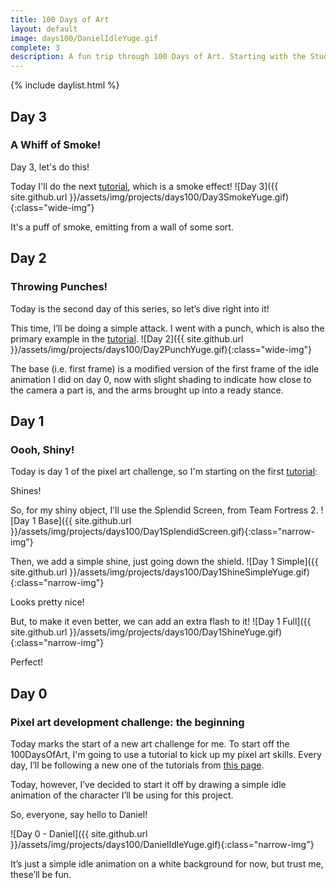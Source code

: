 ```yaml
---
title: 100 Days of Art
layout: default
image: days100/DanielIdleYuge.gif
complete: 3
description: A fun trip through 100 Days of Art. Starting with the Studio Mini Boss Pixel Art Tutorials
---
```


{% include daylist.html %}

## Day 3
### A Whiff of Smoke!
Day 3, let's do this!

Today I'll do the next [tutorial](http://blog.studiominiboss.com/pixelart), which is a smoke effect!
![Day 3]({{ site.github.url }}/assets/img/projects/days100/Day3SmokeYuge.gif){:class="wide-img"}

It's a puff of smoke, emitting from a wall of some sort.

## Day 2
### Throwing Punches!
Today is the second day of this series, so let’s dive right into it!

This time, I’ll be doing a simple attack. I went with a punch, which is also the primary example in the [tutorial](http://blog.studiominiboss.com/pixelart).
![Day 2]({{ site.github.url }}/assets/img/projects/days100/Day2PunchYuge.gif){:class="wide-img"}

The base (i.e. first frame) is a modified version of the first frame of the idle animation I did on day 0, now with slight shading to indicate how close to the camera a part is, and the arms brought up into a ready stance.


## Day 1
### Oooh, Shiny!
Today is day 1 of the pixel art challenge, so I'm starting on the first [tutorial](http://blog.studiominiboss.com/pixelart):

Shines!

So, for my shiny object, I’ll use the Splendid Screen, from Team Fortress 2.
![Day 1 Base]({{ site.github.url }}/assets/img/projects/days100/Day1SplendidScreen.gif){:class="narrow-img"}

Then, we add a simple shine, just going down the shield.
![Day 1 Simple]({{ site.github.url }}/assets/img/projects/days100/Day1ShineSimpleYuge.gif){:class="narrow-img"}

Looks pretty nice!

But, to make it even better, we can add an extra flash to it!
![Day 1 Full]({{ site.github.url }}/assets/img/projects/days100/Day1ShineYuge.gif){:class="narrow-img"}

Perfect!


## Day 0
### Pixel art development challenge: the beginning

Today marks the start of a new art challenge for me. To start off the 100DaysOfArt, I'm going to use a tutorial to kick up my pixel art skills. Every day, I’ll be following a new one of the tutorials from [this page](http://blog.studiominiboss.com/pixelart).

Today, however, I’ve decided to start it off by drawing a simple idle animation of the character I’ll be using for this project.

So, everyone, say hello to Daniel!

![Day 0 - Daniel]({{ site.github.url }}/assets/img/projects/days100/DanielIdleYuge.gif){:class="narrow-img"}

It’s just a simple idle animation on a white background for now, but trust me, these’ll be fun.
